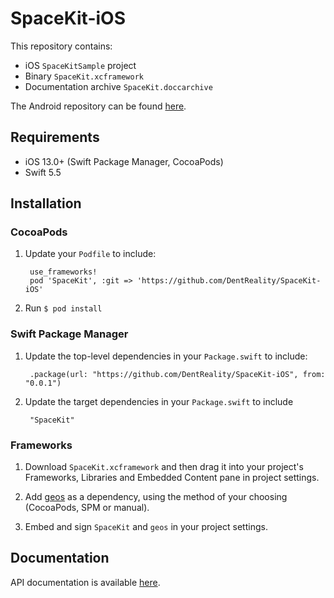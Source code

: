 # SpaceKit-iOS

This repository contains: 
* iOS `SpaceKitSample` project 
* Binary `SpaceKit.xcframework`
* Documentation archive `SpaceKit.doccarchive`

The Android repository can be found [here](https://github.com/DentReality/SpaceKit-Android).

## Requirements

* iOS 13.0+ (Swift Package Manager, CocoaPods)
* Swift 5.5

## Installation

### CocoaPods

1. Update your `Podfile` to include:

        use_frameworks!
        pod 'SpaceKit', :git => 'https://github.com/DentReality/SpaceKit-iOS'

2. Run `$ pod install`

### Swift Package Manager

1. Update the top-level dependencies in your `Package.swift` to include:

        .package(url: "https://github.com/DentReality/SpaceKit-iOS", from: "0.0.1")

2. Update the target dependencies in your `Package.swift` to include

        "SpaceKit"

### Frameworks

1. Download `SpaceKit.xcframework` and then drag it into your project's Frameworks, Libraries and Embedded Content pane in project settings.

2. Add [geos](https://github.com/GEOSwift/geos) as a dependency, using the method of your choosing (CocoaPods, SPM or manual).

3. Embed and sign `SpaceKit` and `geos` in your project settings. 

## Documentation

API documentation is available [here](https://dentreality.github.io/SpaceKit-iOS/documentation/spacekit/).
